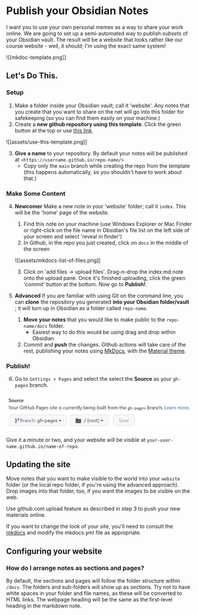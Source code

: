 # Publish your Obsidian Notes

I want you to use your own personal memex as a way to share your work online. We are going to set up a semi-automated way to publish _subsets_ of your Obsidian vault. The result will be a website that looks rather like our course website - well, it *should*; I'm using the exact same system!

![[mkdoc-template.png]]

## Let's Do This.


### Setup
1. Make a folder inside your Obsidian vault; call it 'website'. Any notes that you create that you want to share on the net will go into this folder for safekeeping (so you can find them easily on your machine.)
2. Create a **new github repository using this template**. Click the green button at the top or use [this link](https://github.com/jobindjohn/obsidian-publish-mkdocs/generate). 

![[assets/use-this-template.png]]

3.  **Give a name** to your repository. By default your notes will be published at `<https://username.github.io/repo-name/>`
     - Copy only the `main` branch while creating the repo from the template (this happens automatically, so you shouldn't have to work about that.)

### Make Some Content
4. **Newcomer**  Make a new note in your 'website' folder; call it `index`. This will be the 'home' page of the website. 
	1. Find this note on your machine (use Windows Explorer or Mac Finder or right-click on the file name in Obsidian's file list on the left side of your screen and select 'reveal in finder')
	2. In Github, in the repo you just created, click on `docs` in the middle of the screen
	
	![[assets/mkdocs-list-of-files.png]]
	
	3. Click on 'add files -> upload files'. Drag-n-drop the index.md note onto the upload pane. Once it's finished uploading, click the green 'commit' button at the bottom. Now go to **Publish!**.
5. **Advanced** If you are familiar with using Git on the command line, you can **clone** the repository you generated **into your Obsidian folder/vault** ; it will turn up in Obsidian as a folder called `repo-name`. 
	1. **Move your notes** that you would like to make public to the `repo-name/docs` folder.
	    - Easiest way to do this would be using drag and drop within Obsidian
	2. Commit and **push** the changes. Github actions will take care of the rest, publishing your notes using [MkDocs](https://www.mkdocs.org/), with the [Material theme](https://squidfunk.github.io/mkdocs-material/). 

### Publish!
6. Go to `Settings > Pages` and select the select the **Source** as your `gh-pages` branch.

![](assets/github-branch.png)

Give it a minute or two, and your website will be visible at `your-user-name.github.io/name-of-repo`.

## Updating the site

Move notes that you want to make visible to the world into your `website` folder (or the local repo folder, if you're using the advanced approach). Drop images into that folder, too, if you want the images to be visible on the web.  

Use github.com upload feature as described in step 3 to push your new materials online. 

If you want to change the look of your site, you'll need to consult the [mkdocs](https://www.mkdocs.org/) and modify the mkdocs.yml file as appropriate.

## Configuring your website

### How do I arrange notes as sections and pages?

By default, the sections and pages will follow the folder structure within `/docs`. The folders and sub-folders will show up as sections. Try not to have white spaces in your folder and file names, as these will be converted to HTML links. The webpage heading will be the same as the first-level heading in the markdown note.




